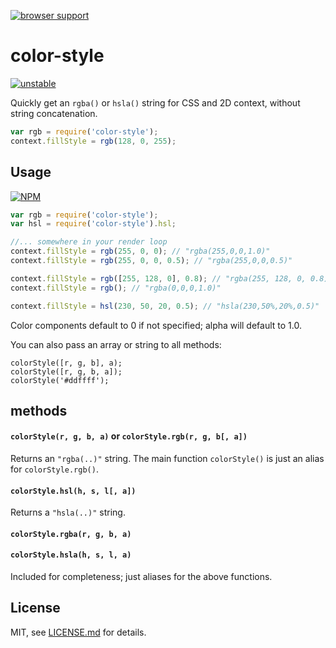 [![browser support](https://ci.testling.com/mattdesl/color-style.png)](https://ci.testling.com/mattdesl/color-style)

# color-style

[![unstable](http://badges.github.io/stability-badges/dist/unstable.svg)](http://github.com/badges/stability-badges)

Quickly get an `rgba()` or `hsla()` string for CSS and 2D context, without string concatenation.

```js
var rgb = require('color-style');
context.fillStyle = rgb(128, 0, 255);
```

## Usage

[![NPM](https://nodei.co/npm/color-style.png)](https://nodei.co/npm/color-style/)


```js
var rgb = require('color-style');
var hsl = require('color-style').hsl;

//... somewhere in your render loop
context.fillStyle = rgb(255, 0, 0); // "rgba(255,0,0,1.0)"
context.fillStyle = rgb(255, 0, 0, 0.5); // "rgba(255,0,0,0.5)"

context.fillStyle = rgb([255, 128, 0], 0.8); // "rgba(255, 128, 0, 0.8)"
context.fillStyle = rgb(); // "rgba(0,0,0,1.0)"

context.fillStyle = hsl(230, 50, 20, 0.5); // "hsla(230,50%,20%,0.5)"
```

Color components default to 0 if not specified; alpha will default to 1.0.

You can also pass an array or string to all methods:

```
colorStyle([r, g, b], a);
colorStyle([r, g, b, a]);
colorStyle('#ddffff');
```

## methods

#### `colorStyle(r, g, b, a)` or `colorStyle.rgb(r, g, b[, a])`

Returns an `"rgba(..)"` string. The main function `colorStyle()` is just an alias for `colorStyle.rgb()`.


#### `colorStyle.hsl(h, s, l[, a])`

Returns a `"hsla(..)"` string.

#### `colorStyle.rgba(r, g, b, a)`
#### `colorStyle.hsla(h, s, l, a)`

Included for completeness; just aliases for the above functions.

## License

MIT, see [LICENSE.md](http://github.com/mattdesl/color-style/blob/master/LICENSE.md) for details.
